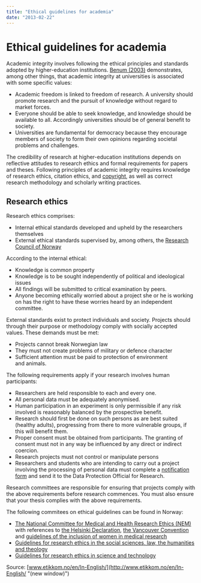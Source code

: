 ```yaml
---
title: "Ethical guidelines for academia"
date: "2013-02-22"
---
```


# Ethical guidelines for academia

Academic integrity involves following the ethical principles and standards adopted by higher-education institutions. [Benum (2003)](/en/references/#Benum) demonstrates, among other things, that academic integrity at universities is associated with some specific values:

- Academic freedom is linked to freedom of research. A university should promote research and the pursuit of knowledge without regard to market forces.
- Everyone should be able to seek knowledge, and knowledge should be available to all. Accordingly universities should be of general benefit to society.
- Universities are fundamental for democracy because they encourage members of society to form their own opinions regarding societal problems and challenges.

The credibility of research at higher-education institutions depends on reflective attitudes to research ethics and formal requirements for papers and theses. Following principles of academic integrity requires knowledge of research ethics, citation ethics, and [copyright](/en/sources-and-referencing/why-cite-sources/intellectual-property-rights/), as well as correct research methodology and scholarly writing practices.

## Research ethics

Research ethics comprises:

- Internal ethical standards developed and upheld by the researchers themselves
- External ethical standards supervised by, among others, the [Research Council of Norway](http://www.etikkom.no/en/In-English/)

According to the internal ethical:

- Knowledge is common property
- Knowledge is to be sought independently of political and ideological issues
- All findings will be submitted to critical examination by peers.
- Anyone becoming ethically worried about a project she or he is working on has the right to have these worries heard by an independent committee.

External standards exist to protect individuals and society. Projects should through their purpose or methodology comply with socially accepted values. These demands must be met:

- Projects cannot break Norwegian law
- They must not create problems of military or defence character
- Sufficient attention must be paid to protection of environment and animals.

The following requirements apply if your research involves human participants:

- Researchers are held responsible to each and every one.
- All personal data must be adequately anonymised.
- Human participation in an experiment is only permissible if any risk involved is reasonably balanced by the prospective benefit.
- Research should first be done on such persons as are best suited (healthy adults), progressing from there to more vulnerable groups, if this will benefit them.
- Proper consent must be obtained from participants. The granting of consent must not in any way be influenced by any direct or indirect coercion.
- Research projects must not control or manipulate persons
- Researchers and students who are intending to carry out a project involving the processing of personal data must complete a [notification form](http://www.nsd.uib.no/personvernombud/en/notify/) and send it to the Data Protection Official for Research.

Research committees are responsible for ensuring that projects comply with the above requirements before research commences. You must also ensure that your thesis complies with the above requirements.

The following commitees on ethical guidelines can be found in Norway:

- [The National Committee for Medical and Health Research Ethics (NEM)](http://www.etikkom.no/Vart-arbeid/Hvem-er-vi/Komite-for-medisin-og-helsefag/ "(new window)")  
    with references to [the Helsinki Declaration](http://www.etikkom.no/no/Forskningsetikk/Etiske-retningslinjer/Medisin-og-helse/Helsinki-deklarasjonen/ "(new window)"), [the Vancouver Convention](http://www.icmje.org/ "(new window)") and [guidelines of the inclusion of women in medical research](http://www.etikkom.no/no/Forskningsetikk/Etiske-retningslinjer/Medisin-og-helse/Inklusjon-av-kvinner/ "(in Norwegian)")
- [Guidelines for research ethics in the social sciences, law, the humanities and theology](http://www.etikkom.no/Forskningsetikk/Etiske-retningslinjer/Samfunnsvitenskap-jus-og-humaniora/ "(in Norwegian)")
- [Guidelines for research ethics in science and technology](http://www.etikkom.no/Documents/English-publications/Guidelines%20for%20research%20ethics%20in%20science%20and%20technology%20%282008%29.pdf "(new window)")

Source: [www.etikkom.no/en/In-English/](http://www.etikkom.no/en/In-English/ "(new window)")
